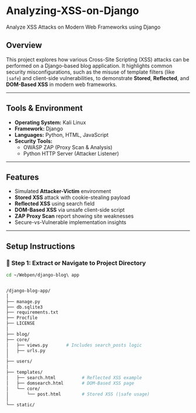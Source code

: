 # Analyzing-XSS-on-Django
Analyze XSS Attacks on Modern Web Frameworks using Django


## Overview

This project explores how various Cross-Site Scripting (XSS) attacks can be performed on a Django-based blog application. It highlights common security misconfigurations, such as the misuse of template filters (like `|safe`) and client-side vulnerabilities, to demonstrate **Stored**, **Reflected**, and **DOM-Based XSS** in modern web frameworks.

---

## Tools & Environment

- **Operating System:** Kali Linux  
- **Framework:** Django  
- **Languages:** Python, HTML, JavaScript  
- **Security Tools:**
  - OWASP ZAP (Proxy Scan & Analysis)
  - Python HTTP Server (Attacker Listener)

---

## Features

- Simulated **Attacker-Victim** environment
- **Stored XSS** attack with cookie-stealing payload
- **Reflected XSS** using search field
- **DOM-Based XSS** via unsafe client-side script
- **ZAP Proxy Scan** report showing site weaknesses
- Secure-vs-Vulnerable implementation insights

---

## Setup Instructions

### 📁 Step 1: Extract or Navigate to Project Directory
```bash
cd ~/Webpen/django-blog\ app


/django-blog-app/
│
├── manage.py
├── db.sqlite3
├── requirements.txt
├── Procfile
├── LICENSE
│
├── blog/
├── core/
│   ├── views.py       # Includes search_posts logic
│   ├── urls.py
│
├── users/
│
├── templates/
│   ├── search.html          # Reflected XSS example
│   ├── domsearch.html       # DOM-Based XSS page
│   └── core/
│       └── post.html        # Stored XSS (|safe usage)
│
└── static/


